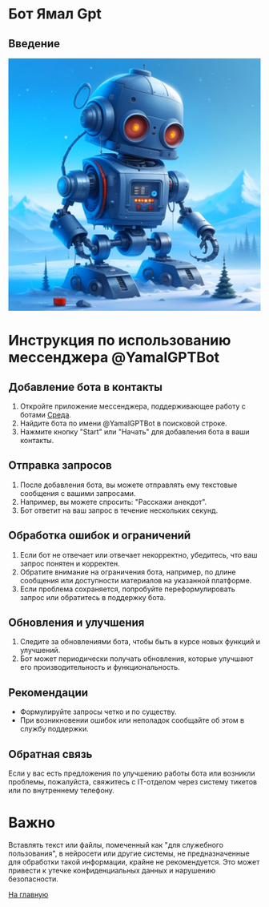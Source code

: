 # Бот Ямал Gpt

## Введение
![РСЭД](/pic/ЯмалGPT.png)

# Инструкция по использованию мессенджера @YamalGPTBot

## Добавление бота в контакты
1. Откройте приложение мессенджера, поддерживающее работу с ботами [Среда](https://webim.armgs.team/).
2. Найдите бота по имени @YamalGPTBot в поисковой строке.
3. Нажмите кнопку "Start" или "Начать" для добавления бота в ваши контакты.

## Отправка запросов
1. После добавления бота, вы можете отправлять ему текстовые сообщения с вашими запросами.
2. Например, вы можете спросить: "Расскажи анекдот".
3. Бот ответит на ваш запрос в течение нескольких секунд.


## Обработка ошибок и ограничений
1. Если бот не отвечает или отвечает некорректно, убедитесь, что ваш запрос понятен и корректен.
2. Обратите внимание на ограничения бота, например, по длине сообщения или доступности материалов на указанной платформе.
3. Если проблема сохраняется, попробуйте переформулировать запрос или обратитесь в поддержку бота.

## Обновления и улучшения
1. Следите за обновлениями бота, чтобы быть в курсе новых функций и улучшений.
2. Бот может периодически получать обновления, которые улучшают его производительность и функциональность.


## Рекомендации
- Формулируйте запросы четко и по существу.
- При возникновении ошибок или неполадок сообщайте об этом в службу поддержки.

## Обратная связь
Если у вас есть предложения по улучшению работы бота или возникли проблемы, пожалуйста, свяжитесь с IT-отделом через систему тикетов или по внутреннему телефону.

# Важно 
Вставлять текст или файлы, помеченный как "для служебного пользования", в нейросети или другие системы, не предназначенные для обработки такой информации, крайне не рекомендуется. Это может привести к утечке конфиденциальных данных и нарушению безопасности.

[На главную](README.md)






